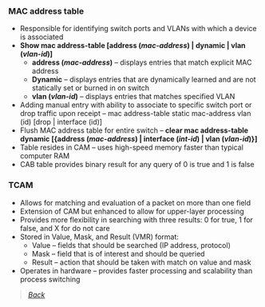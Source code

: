 ### MAC address table  
* Responsible for identifying switch ports and VLANs with which a device is associated  
* **Show mac address-table [address (*mac-address*) | dynamic | vlan (*vlan-id*)]**  
  * **address (*mac-address*)** – displays entries that match explicit MAC address  
  * **Dynamic** – displays entries that are dynamically learned and are not statically set or burned in on switch  
  * **vlan (*vlan-id*)** – displays entries that matches specified VLAN  
* Adding manual entry with ability to associate to specific switch port or drop traffic upon receipt – mac address-table static mac-address vlan (id) [drop | interface (id)]  
* Flush MAC address table for entire switch – **clear mac address-table dynamic [{address (*mac-address*) | interface (*int-id*) | vlan (*vlan-id*)}]**  
* Table resides in CAM – uses high-speed memory faster than typical computer RAM  
* CAB table provides binary result for any query of 0 is true and 1 is false  


### TCAM  
* Allows for matching and evaluation of a packet on more than one field  
* Extension of CAM but enhanced to allow for upper-layer processing  
* Provides more flexibility in searching with three results: 0 for true, 1 for false, and X for do not care  
* Stored in Value, Mask, and Result (VMR) format:  
  * Value – fields that should be searched (IP address, protocol)  
  * Mask – field that is of interest and should be queried  
  * Result – action that should be taken with match on value and mask  
* Operates in hardware – provides faster processing and scalability than process switching  


> [*Back*](https://github.com/network-dluong/CCNP-ENCOR/tree/1.0-Architecture)  
